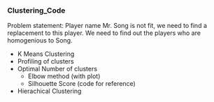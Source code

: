 ### Clustering_Code
Problem statement: Player name Mr. Song is not fit, we need to find a replacement to this player. We need to find out the players who are homogenious to Song.

- K Means Clustering
- Profiling of clusters
- Optimal Number of clusters 
   - Elbow method (with plot)
   - Silhouette Score (code for reference)
- Hierachical Clustering
